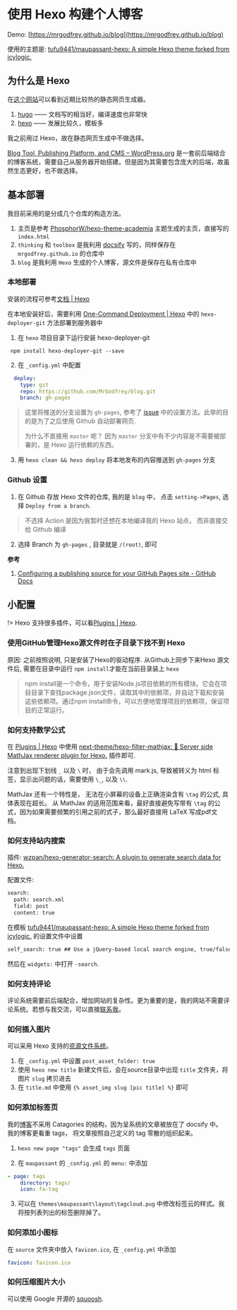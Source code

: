 
# 使用 Hexo 构建个人博客

Demo: [https://mrgodfrey.github.io/blog](https://mrgodfrey.github.io/blog) 

使用的主题是: [tufu9441/maupassant-hexo: A simple Hexo theme forked from icylogic.](https://github.com/tufu9441/maupassant-hexo)


## 为什么是 Hexo

在[这个网站](https://jamstack.org/generators/)可以看到近期比较热的静态网页生成器。
1. [hugo](https://gohugo.io/) —— 文档写的相当好，编译速度也非常快
2. [hexo](https://hexo.io/zh-cn/) —— 发展比较久，模板多


我之前用过 Hexo，故在静态网页生成中不做选择。

[Blog Tool, Publishing Platform, and CMS – WordPress.org](https://wordpress.org/) 是一套前后端结合的博客系统，需要自己从服务器开始搭建。但是因为其需要包含庞大的后端，故虽然生态更好，也不做选择。


## 基本部署

我目前采用的是分成几个仓库的构造方法。
1. 主页是参考 [PhosphorW/hexo-theme-academia](https://github.com/PhosphorW/hexo-theme-academia) 主题生成的主页，直接写的 `index.html` 
2.  `thinking` 和 `toolbox` 是我利用 [docsify](/个人网站/使用docsify建立个人知识库.md) 写的，同样保存在 `mrgodfrey.github.io` 的仓库中
3. `blog` 是我利用 `Hexo` 生成的个人博客，源文件是保存在私有仓库中


### 本地部署

安装的流程可参考[文档 | Hexo](https://hexo.io/zh-cn/docs/)
 
在本地安装好后，需要利用 [One-Command Deployment | Hexo](https://hexo.io/docs/one-command-deployment#Git) 中的 `hexo-deployer-git` 方法部署到服务器中

1. 在 `hexo` 项目目录下运行安装 hexo-deployer-git

```shell
 npm install hexo-deployer-git --save
```

2. 在 `_config.yml` 中配置

```yml
  deploy:
    type: git
    repo: https://github.com/MrGodfrey/blog.git
    branch: gh-pages
```

> 这里将推送的分支设置为 `gh-pages`, 参考了 [issue](https://github.com/hexojs/hexo/issues/1081) 中的设置方法。此举的目的是为了之后使用 Github 自动部署网页.
>
> 为什么不直接用 `master` 呢？ 因为 `master` 分支中有不少内容是不需要被部署的，是 Hexo 运行依赖的东西。

3. 用 `hexo clean && hexo deploy` 将本地发布的内容推送到  `gh-pages` 分支

### Github 设置

1. 在 Github 存放 Hexo 文件的仓库, 我的是 `blog` 中， 点击 `setting->Pages`, 选择 `Deploy from a branch`.

> 不选择 Action 是因为我暂时还想在本地编译我的 Hexo 站点， 而非直接交给 Github 编译

2. 选择 Branch 为 `gh-pages` , 目录就是 `/(root)`, 即可

**参考**

1. [Configuring a publishing source for your GitHub Pages site - GitHub Docs](https://docs.github.com/en/pages/getting-started-with-github-pages/configuring-a-publishing-source-for-your-github-pages-site)

## 小配置

!> Hexo 支持很多插件，可以看[Plugins | Hexo](https://hexo.io/plugins/).
 
### 使用GitHub管理Hexo源文件时在子目录下找不到 Hexo

原因: 之前按照说明, 只是安装了Hexo的驱动程序. 从Github上同步下来Hexo 源文件后, 需要在目录中运行 `npm install`才能在当前目录装上 `hexo`

> npm install是一个命令，用于安装Node.js项目依赖的所有模块。它会在项目目录下查找package.json文件，读取其中的依赖项，并自动下载和安装这些依赖项。通过npm install命令，可以方便地管理项目的依赖项，保证项目的正常运行。

### 如何支持数学公式

在 [Plugins | Hexo](https://hexo.io/plugins/) 中使用 [next-theme/hexo-filter-mathjax: 💯 Server side MathJax renderer plugin for Hexo.](https://github.com/next-theme/hexo-filter-mathjax) 插件即可.

注意到出现下划线 `_` 以及 `\` 时， 由于会先调用 mark.js, 导致被转义为 html 标签，显示出问题的话，需要使用 `\_`, 以及 `\\`.

MathJax 还有一个特性是， 无法在小屏幕的设备上正确渲染含有 `\tag` 的公式, 具体表现在超长。 从 MathJax 的适用范围来看，最好直接避免写带有 `\tag` 的公式，因为如果需要频繁的引用之前的式子，那么最好直接用 LaTeX 写成pdf文档。

### 如何支持站内搜索

插件: [wzpan/hexo-generator-search: A plugin to generate search data for Hexo.](https://github.com/wzpan/hexo-generator-search)

配置文件:

```xml
search:
  path: search.xml
  field: post
  content: true
```

在模板 [tufu9441/maupassant-hexo: A simple Hexo theme forked from icylogic.](https://github.com/tufu9441/maupassant-hexo) 的设置文件中设置
```xml
self_search: true ## Use a jQuery-based local search engine, true/false.
```
然后在 `widgets:` 中打开 `-search`. 

### 如何支持评论

评论系统需要前后端配合，增加网站的复杂性。更为重要的是，我的网站不需要评论系统。若想与我交流，可以直接[联系我](https://www.drwang.fun/)。

### 如何插入图片

可以采用 Hexo 支持的[资源文件系统](https://hexo.io/zh-cn/docs/asset-folders.html)。

1. 在 `_config.yml` 中设置 `post_asset_folder: true`
2. 使用 `hexo new title` 新建文件后，会在source目录中出现 `title` 文件夹，将图片 `slug` 拷贝进去
3. 在 `title.md` 中使用 `{% asset_img slug [pic title] %}` 即可

### 如何添加标签页

我的[博客](https://www.drwang.fun/blog/)不采用 Catagories 的结构，因为呈系统的文章被放在了 docsify 中。
我的博客更看重 tags， 将文章按照自己定义的 tag 零散的组织起来。

1. `hexo new page "tags"` 会生成 `tags` 页面


2. 在 `maupassant` 的 `_config.yml` 的 `menu:` 中添加

```yml
- page: tags
    directory: tags/
    icon: fa-tag
```

3. 可以在 `themes\maupassant\layout\tagcloud.pug` 中修改标签云的样式。我将按列表列出的标签删除掉了。


### 如何添加小图标

在 `source` 文件夹中放入 `favicon.ico`, 在 `_config.yml` 中添加

```yml
favicon: favicon.ico
```

### 如何压缩图片大小

可以使用 Google 开源的 [squoosh](https://squoosh.app/).
